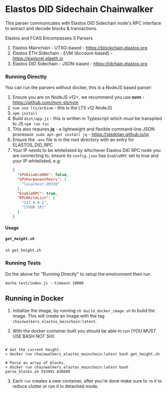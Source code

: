 # Elastos DID Sidechain Chainwalker

This parser communicates with Elastos DID Sidechain node's RPC interface to extract and decode blocks & transactions.

Elastos and FCAS Encompasses 3 Parsers

1. Elastos Mainchain - UTXO-based - https://blockchain.elastos.org
2. Elastos ETH Sidechain - EVM (Account-based) - https://explorer.elaeth.io
3. Elastos DID Sidechain - JSON-based - https://idchain.elastos.org

### Running Directly

You can run the parsers without docker, this is a NodeJS based parser:

1. Ensure you are on NodeJS v12+, we recommend you use **nvm** - https://github.com/nvm-sh/nvm
2. `nvm use lts/erbium` - this is the LTS v12 NodeJS 
3. `npm install`
4. Build `dist/app.js` - this is written in Typescript which must be transpiled to JS
    `npm run tsc`
4. This also requires **jq** - a lightweight and flexible command-line JSON processor.
    `sudo apt-get install jq` - https://stedolan.github.io/jq
5. Ensure the `.env` file is in the root directory with an entry for ELASTOS_DID_RPC
6. Your IP needs to be whitelisted by whichever Elastos DID RPC node you are connecting to, ensure its `config.json` 
    has `EnableRPC` set to true and your IP whitelisted, e.g:
    ```json
    {
      "SPVDisableDNS": false,
      "SPVPermanentPeers": [
        "localhost:20338"
      ],
      "EnableRPC": true,
      "RPCWhiteList": [
        "127.0.0.1",
        "[YOUR IP]"
      ]
    }
    ```   

#### Usage

##### `get_height.sh`

`sh get_height.sh`

### Running Tests

Do the above for "Running Directly" to setup the environment then run

`mocha test/index.js --timeout 10000`

## Running in Docker

1. Initialize the image, by running `sh build_docker_image.sh` to build the image. This will create an image with the tag `chainwalkers_elastos_mainchain:latest`.

2. With the docker container built you should be able to run (YOU MUST USE BASH NOT SH):

```shell

# Get the current height.
> docker run chainwalkers_elastos_mainchain:latest bash get_height.sh

# Parse an array of blocks.
> docker run chainwalkers_elastos_mainchain:latest bash parse_blocks.sh 553991 636680

```

3. Each `run` creates a new container, after you're done make sure to `rm` it to reduce clutter or run it in detached mode.
